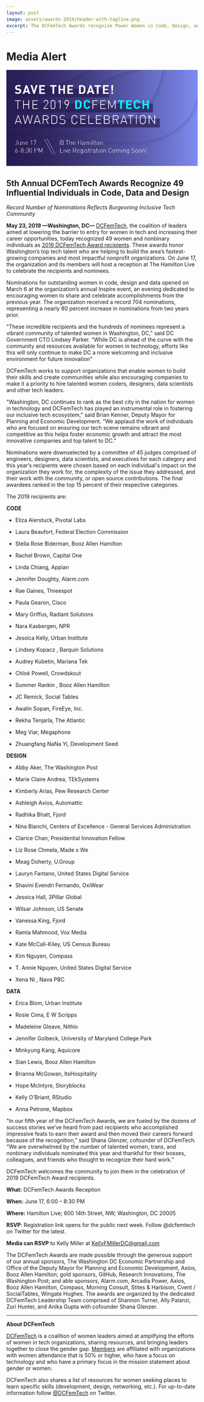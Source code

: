 ```yaml
---
layout: post
image: assets/awards-2019/header-with-tagline.png
excerpt: The DCFemTech Awards recognize Power Women in Code, Design, and Data based in the Washington, DC region.
---
```

<h1><span class="main-headline">Media Alert</span></h1>

![](/assets/awards-2019/dcft19.jpg)
 
<h2>5th Annual DCFemTech Awards Recognize 49 Influential Individuals in Code, Data and Design</h2>

_Record Number of Nominations Reflects Burgeoning Inclusive Tech Community_

**May 23, 2019 —Washington, DC—** [DCFemTech](/), the coalition of leaders aimed at lowering the barrier to entry for women in tech and increasing their career opportunities, today recognized 49 women and nonbinary individuals as [2019 DCFemTech Award recipients](/awards). These awards honor Washington’s top tech talent who are helping to build the area’s fastest-growing companies and most impactful nonprofit organizations. On June 17, the organization and its members will host a reception at The Hamilton Live to celebrate the recipients and nominees.

Nominations for outstanding women in code, design and data opened on March 6 at the organization’s annual Inspire event, an evening dedicated to encouraging women to share and celebrate accomplishments from the previous year. The organization received a record 704 nominations, representing a nearly 80 percent increase in nominations from two years prior.

"These incredible recipients and the hundreds of nominees represent a vibrant community of talented women in Washington, DC," said DC Government CTO Lindsey Parker. “While DC is ahead of the curve with the community and resources available for women in technology, efforts like this will only continue to make DC a more welcoming and inclusive environment for future innovation”

DCFemTech works to support organizations that enable women to build their skills and create communities while also encouraging companies to make it a priority to hire talented women coders, designers, data scientists and other tech leaders.

"Washington, DC continues to rank as the best city in the nation for women in technology and DCFemTech has played an instrumental role in fostering our inclusive tech ecosystem," said Brian Kenner, Deputy Mayor for Planning and Economic Development. “We applaud the work of individuals who are focused on ensuring our tech scene remains vibrant and competitive as this helps foster economic growth and attract the most innovative companies and top talent to DC.”

Nominations were downselected by a committee of 45 judges comprised of engineers, designers, data scientists, and executives for each category and this year’s recipients were chosen based on each individual's impact on the organization they work for, the complexity of the issue they addressed, and their work with the community, or open source contributions. The final awardees ranked in the top 15 percent of their respective categories.

The 2019 recipients are:

**CODE**

* Eliza Aierstuck, Pivotal Labs

* Laura Beaufort, Federal Election Commission

* Stella Rose Biderman, Booz Allen Hamilton

* Rachel Brown, Capital One

* Linda Chiang, Appian

* Jennifer Doughty, Alarm.com

* Rae Gaines, Threespot

* Paula Gearon, Cisco

* Mary Griffus, Radiant Solutions

* Nara Kasbergen, NPR

* Jessica Kelly, Urban Institute

* Lindsey Kopacz	, Barquin Solutions

* Audrey Kubetin, Mariana Tek

* Chloé Powell, Crowdskout

* Summer Rankin	, Booz Allen Hamilton

* JC Remick, Social Tables

* Awalin Sopan, FireEye, Inc.

* Rekha Tenjarla, The Atlantic

* Meg Viar, Megaphone

* Zhuangfang NaNa Yi, Development Seed

**DESIGN**

* Abby Aker, The Washington Post

* Marie Claire Andrea, TEkSystems

* Kimberly Arias, Pew Research Center

* Ashleigh Axios, Automattic

* Radhika Bhatt, Fjord

* Nina Bianchi, Centers of Excellence - General Services Administration

* Clarice Chan, Presidential Innovation Fellow

* Liz Rose Chmela, Made x We

* Meag Doherty, U.Group

* Lauryn Fantano, United States Digital Service

* Shavini Evendri Fernando, OxiWear

* Jessica Hall, 3Pillar Global

* Wilsar Johnson, US Senate

* Vanessa King, Fjord

* Ramla Mahmood, Vox Media

* Kate McCall-Kiley, US Census Bureau

* Kim Nguyen, Compass

* T. Annie Nguyen, United States Digital Service

* Xena Ni	, Nava PBC

**DATA**

* Erica Blom, Urban Institute

* Rosie Cima, E W Scripps

* Madeleine Gleave, Nithio

* Jennifer Golbeck, University of Maryland College Park

* Minkyung Kang, Aquicore

* Sian Lewis, Booz Allen Hamilton

* Brianna McGowan, ItsHospitality

* Hope McIntyre, Storyblocks

* Kelly O'Briant, RStudio

* Anna Petrone, Mapbox

 

"In our fifth year of the DCFemTech Awards, we are fueled by the dozens of success stories we’ve heard from past recipients who accomplished impressive feats to earn their award and then moved their careers forward because of the recognition," said Shana Glenzer, cofounder of DCFemTech. “We are overwhelmed by the number of talented women, trans, and nonbinary individuals nominated this year and thankful for their bosses, colleagues, and friends who thought to recognize their hard work.”

DCFemTech welcomes the community to join them in the celebration of 2019 DCFemTech Award recipients.

**What:** DCFemTech Awards Reception

**When:** June 17, 6:00 – 8:30 PM

**Where:** Hamilton Live; 600 14th Street, NW; Washington, DC 20005

**RSVP**: Registration link opens for the public next week. Follow @dcfemtech on Twitter for the latest.

**Media can RSVP** to Kelly Miller at KellyFMillerDC@gmail.com

The DCFemTech Awards are made possible through the generous support of our annual sponsors, The Washington DC Economic Partnership and Office of the Deputy Mayor for Planning and Economic Development, Axios, Booz Allen Hamilton; gold sponsors, GitHub, Research Innovations, The Washington Post; and able sponsors, Alarm.com, Arcadia Power, Axios, Booz Allen Hamilton, Compass, Morning Consult, Stites & Harbison, Cvent / SocialTables, Wingate Hughes. The awards are organized by the dedicated DCFemTech Leadership Team comprised of Shannon Turner, Ally Palanzi, Zuri Hunter, and Anika Gupta with cofounder Shana Glenzer.

 ** **

**About DCFemTech**

[DCFemTech](/) is a coalition of women leaders aimed at amplifying the efforts of women in tech organizations, sharing resources, and bringing leaders together to close the gender gap. [Members](/members) are affiliated with organizations with women attendance that is 50% or higher, who have a focus on technology and who have a primary focus in the mission statement about gender or women.

DCFemTech also shares a list of resources for women seeking places to learn specific skills (development, design, networking, etc.). For up-to-date information follow [@DCFemTech](http://www.twitter.com/dcfemtech) on Twitter.